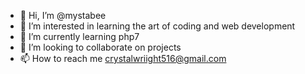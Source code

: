 - 👋 Hi, I’m @mystabee
- 👀 I’m interested in learning the art of coding and web development
- 🌱 I’m currently learning php7
- 💞️ I’m looking to collaborate on projects
- 📫 How to reach me crystalwriight516@gmail.com

<!---
mystabee/mystabee is a ✨ special ✨ repository because its `README.md` (this file) appears on your GitHub profile.
You can click the Preview link to take a look at your changes.
--->
